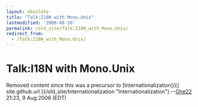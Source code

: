 ```yaml
---
layout: obsolete
title: "Talk:I18N with Mono.Unix"
lastmodified: '2006-08-10'
permalink: /old_site/Talk:I18N_with_Mono.Unix/
redirect_from:
  - /Talk:I18N_with_Mono.Unix/
---
```


Talk:I18N with Mono.Unix
========================

Removed content since this was a precursor to [Internationalization]({{ site.github.url }}/old_site/Internationalization "Internationalization").--[Ghe22](/index.php?title=User:Ghe22&action=edit&redlink=1 "User:Ghe22 (page does not exist)") 21:23, 9 Aug 2006 (EDT)

